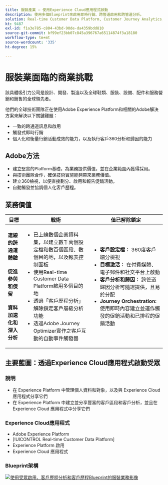 ```yaml
---
title: 服裝產業 — 使用Experience Cloud應用程式啟動
description: 使用多個Blueprint來啟用即時行銷、跨管道啟用和跨管道分析。
solution: Real-time Customer Data Platform, Customer Journey Analytics, Journey Orchestration
kt: 9487
exl-id: f1a3e785-c804-43bd-90de-da4359bdd810
source-git-commit: bf99ef23bb07c845a396767a65114874f3a18180
workflow-type: tm+mt
source-wordcount: '335'
ht-degree: 15%

---
```


# 服裝業面臨的商業挑戰

該具體吸引力公司是設計、開發、製造以及全球鞋類、服裝、設備、配件和服務營銷和銷售的全球領先者。

他們的全球技術團隊正在使用Adobe Experience Platform和相關的Adobe解決方案來解決以下關鍵難題：

* 一致的跨通道訊息和啟用
* 觸發式即時行銷
* 個人化和衡量行銷活動成效的能力，以及執行客戶360分析和歸因的能力

## Adobe方法

* 建立堅實的Platform基礎，為業務提供價值，並在企業範圍內獲得採用。
* 與技術團隊合作，確保技術實施能夠帶來業務價值。
* 建立360檢視，以便直接劃分、啟用和報告促銷活動。
* 自動觸發並協調個人化客戶歷程。

## 業務價值

| 目標 | 戰術 | 值已解除鎖定 |
|---|---|---|
| **連線的跨通道體驗&#x200B;**<br></br>**促進參與和保留&#x200B;**<br></br>**資料加速化和深入分析**</ul> | <ul><li>已上線數個企業資料集，以建立數千萬個設定檔和數百個區段、數個目的地，以及報表控制面板</li><li>使用Real-time Customer Data Platform啟用多個目的地</li><li>透過「客戶歷程分析」解除鎖定客戶層級分析功能</li><li>透過Adobe Journey Optimizer實作之客戶互動的自動事件觸發器</li></ul> | <ul><li><strong> 客戶設定檔： </strong>360度客戶細分檢視</li><li><strong>目標激活： </strong>在付費媒體、電子郵件和社交平台上啟動</li><li><strong>客戶分析和歸因： </strong>跨管道歸因分析可隨選提供，且易於分配<li><strong>Journey Orchestration: </strong> 使用即時內容建立並運作觸發的促銷活動和已排程的促銷活動</li></ul> |

## 主要藍圖：透過Experience Cloud應用程式啟動受眾

### 說明

<ul><li>在 Experience Platform 中管理個人資料和對象，以及與 Experience Cloud 應用程式分享它們</li><li>在 Experience Platform 中建立並分享豐富的客戶區段和客戶分析，並且在 Experience Cloud 應用程式中分享它們</li></ul>

### Experience Cloud應用程式

<ul><li>Adobe Experience Platform</li><li>[!UICONTROL Real-time Customer Data Platform]</li><li>Experience Platform 啟用</li><li>Experience Cloud 應用程式</li></ul>

### Blueprint架構

<a href="https://experienceleague.adobe.com/docs/blueprints-learn/architecture/audience-activation/platform-and-applications.html?lang=zh-Hant"><img alt="使用受眾啟用、客戶歷程分析和客戶歷程Blueprint的服裝業務影像" src="https://experienceleague.adobe.com/docs/blueprints-learn/assets/aep+apps_vertical.svg?lang=en" class="modal-image"/></a>
